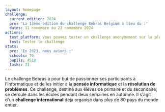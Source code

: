```yaml
---
layout: homepage
challenge:
  current_edition: 2024
  pre: 'La 13ème édition du challenge Bebras Belgium a lieu du :'
  dates: 11 novembre au 22 novembre 2024
actions:
  test_platform: Vous pouvez tester un challenge anonymement sur la plateforme dédiée.
  test: Tester le challenge
stats:
  pre: 'En 2023, nous avions :'
  schools: 76
  pupils: 4518
  tasks: 31
---
```


Le challenge Bebras a pour but de passionner ses participants à l'informatique et de les initier à la **pensée informatique** et la **résolution de problèmes**. Ce challenge, destiné aux élèves de primaire et du secondaire, se déroule dans les écoles pendant deux semaines en automne. Il s'agit d'un **challenge international** déjà organisé dans plus de 80 pays du monde entier.
